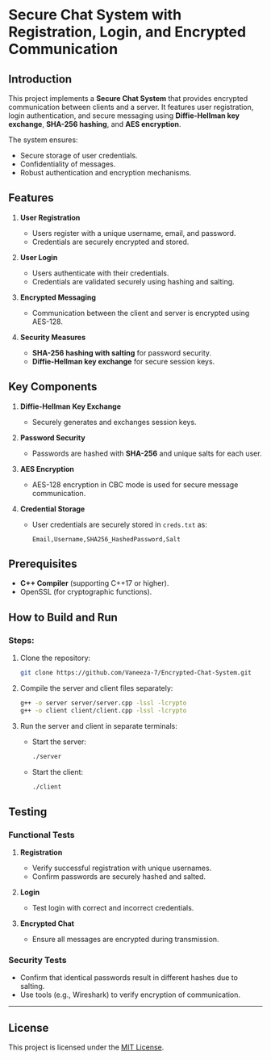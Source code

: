 # Secure Chat System with Registration, Login, and Encrypted Communication

## Introduction

This project implements a **Secure Chat System** that provides encrypted communication between clients and a server. It features user registration, login authentication, and secure messaging using **Diffie-Hellman key exchange**, **SHA-256 hashing**, and **AES encryption**.

The system ensures:
- Secure storage of user credentials.
- Confidentiality of messages.
- Robust authentication and encryption mechanisms.

## Features

1. **User Registration**
   - Users register with a unique username, email, and password.
   - Credentials are securely encrypted and stored.

2. **User Login**
   - Users authenticate with their credentials.
   - Credentials are validated securely using hashing and salting.

3. **Encrypted Messaging**
   - Communication between the client and server is encrypted using AES-128.

4. **Security Measures**
   - **SHA-256 hashing with salting** for password security.
   - **Diffie-Hellman key exchange** for secure session keys.

## Key Components

1. **Diffie-Hellman Key Exchange**
   - Securely generates and exchanges session keys.

2. **Password Security**
   - Passwords are hashed with **SHA-256** and unique salts for each user.

3. **AES Encryption**
   - AES-128 encryption in CBC mode is used for secure message communication.

4. **Credential Storage**
   - User credentials are securely stored in `creds.txt` as:
     ```
     Email,Username,SHA256_HashedPassword,Salt
     ```

## Prerequisites

- **C++ Compiler** (supporting C++17 or higher).
- OpenSSL (for cryptographic functions).


## How to Build and Run

### Steps:

1. Clone the repository:
   ```bash
   git clone https://github.com/Vaneeza-7/Encrypted-Chat-System.git
   ```

2. Compile the server and client files separately:
   ```bash
   g++ -o server server/server.cpp -lssl -lcrypto
   g++ -o client client/client.cpp -lssl -lcrypto
   ```

3. Run the server and client in separate terminals:
   - Start the server:
     ```bash
     ./server
     ```
   - Start the client:
     ```bash
     ./client
     ```

## Testing

### Functional Tests
1. **Registration**
   - Verify successful registration with unique usernames.
   - Confirm passwords are securely hashed and salted.

2. **Login**
   - Test login with correct and incorrect credentials.

3. **Encrypted Chat**
   - Ensure all messages are encrypted during transmission.

### Security Tests
- Confirm that identical passwords result in different hashes due to salting.
- Use tools (e.g., Wireshark) to verify encryption of communication.

---

## License

This project is licensed under the [MIT License](LICENSE).
